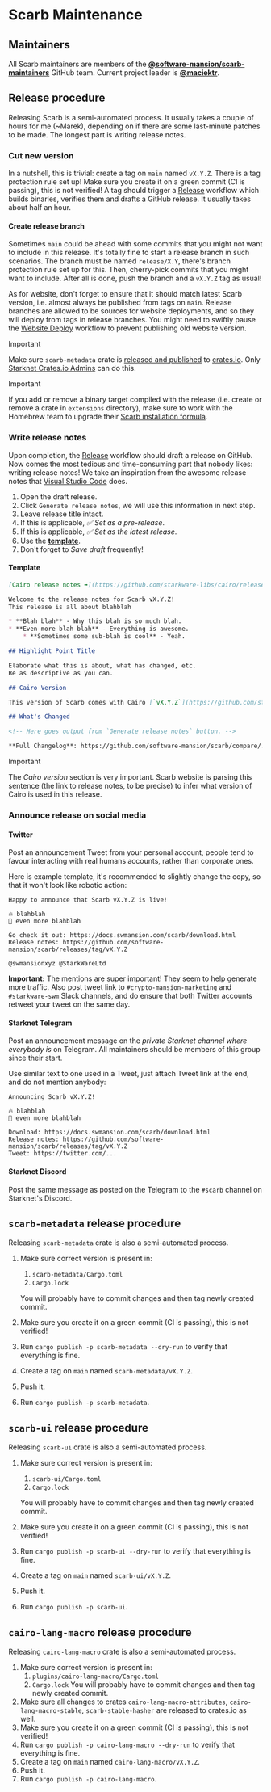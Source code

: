 # Scarb Maintenance

## Maintainers

All Scarb maintainers are members of the **[@software-mansion/scarb-maintainers]** GitHub team.
Current project leader is **[@maciektr]**.

## Release procedure

Releasing Scarb is a semi-automated process.
It usually takes a couple of hours for me (~Marek), depending on if there are some last-minute patches to be made.
The longest part is writing release notes.

### Cut new version

In a nutshell, this is trivial: create a tag on `main` named `vX.Y.Z`.
There is a tag protection rule set up!
Make sure you create it on a green commit (CI is passing), this is not verified!
A tag should trigger a [Release] workflow which builds binaries, verifies them and drafts a GitHub release.
It usually takes about half an hour.

#### Create release branch

Sometimes `main` could be ahead with some commits that you might not want to include in this release.
It's totally fine to start a release branch in such scenarios.
The branch must be named `release/X.Y`, there's branch protection rule set up for this.
Then, cherry-pick commits that you might want to include.
After all is done, push the branch and a `vX.Y.Z` tag as usual!

As for website, don't forget to ensure that it should match latest Scarb version,
i.e. almost always be published from tags on `main`.
Release branches are allowed to be sources for website deployments,
and so they will deploy from tags in release branches.
You might need to swiftly pause the [Website Deploy] workflow to prevent publishing old website version.

> [!IMPORTANT]
> Make sure `scarb-metadata` crate is [released and published](#scarb-metadata-release-procedure) to [crates.io].
> Only [Starknet Crates.io Admins] can do this.

> [!IMPORTANT]
> If you add or remove a binary target compiled with the release (i.e. create or remove a crate in `extensions` directory),
> make sure to work with the Homebrew team to upgrade their
> [Scarb installation formula](https://github.com/Homebrew/homebrew-core/blob/master/Formula/s/scarb.rb#L26).

### Write release notes

Upon completion, the [Release] workflow should draft a release on GitHub.
Now comes the most tedious and time-consuming part that nobody likes: writing release notes!
We take an inspiration from the awesome release notes that [Visual Studio Code][vscode-relnotes] does.

1. Open the draft release.
2. Click `Generate release notes`, we will use this information in next step.
3. Leave release title intact.
4. If this is applicable, _✅ Set as a pre-release_.
5. If this is applicable, _✅ Set as the latest release_.
6. Use the **[template](#template)**.
7. Don't forget to _Save draft_ frequently!

#### Template

```markdown
[Cairo release notes ➡️](https://github.com/starkware-libs/cairo/releases/tag/vX.Y.Z)

Welcome to the release notes for Scarb vX.Y.Z!
This release is all about blahblah

* **Blah blah** - Why this blah is so much blah.
* **Even more blah blah** - Everything is awesome.
    * **Sometimes some sub-blah is cool** - Yeah.

## Highlight Point Title

Elaborate what this is about, what has changed, etc.
Be as descriptive as you can.

## Cairo Version

This version of Scarb comes with Cairo [`vX.Y.Z`](https://github.com/starkware-libs/cairo/releases/tag/vX.Y.Z).

## What's Changed

<!-- Here goes output from `Generate release notes` button. -->

**Full Changelog**: https://github.com/software-mansion/scarb/compare/...
```

> [!IMPORTANT]  
> The _Cairo version_ section is very important.
> Scarb website is parsing this sentence (the link to release notes, to be precise) to infer what version of Cairo is
> used in this release.

### Announce release on social media

#### Twitter

Post an announcement Tweet from your personal account, people tend to favour interacting with real humans accounts,
rather than corporate ones.

Here is example template, it's recommended to slightly change the copy, so that it won't look like robotic action:

```
Happy to announce that Scarb vX.Y.Z is live!

🔥 blahblah
🚀 even more blahblah

Go check it out: https://docs.swmansion.com/scarb/download.html
Release notes: https://github.com/software-mansion/scarb/releases/tag/vX.Y.Z

@swmansionxyz @StarkWareLtd
```

**Important:** The mentions are super important!
They seem to help generate more traffic.
Also post tweet link to `#crypto-mansion-marketing` and `#starkware-swm` Slack channels,
and do ensure that both Twitter accounts retweet your tweet on the same day.

#### Starknet Telegram

Post an announcement message on the _private Starknet channel where everybody is_ on Telegram.
All maintainers should be members of this group since their start.

Use similar text to one used in a Tweet, just attach Tweet link at the end, and do not mention anybody:

```
Announcing Scarb vX.Y.Z!

🔥 blahblah
🚀 even more blahblah

Download: https://docs.swmansion.com/scarb/download.html
Release notes: https://github.com/software-mansion/scarb/releases/tag/vX.Y.Z
Tweet: https://twitter.com/...
```

#### Starknet Discord

Post the same message as posted on the Telegram to the `#scarb` channel on Starknet's Discord.

## `scarb-metadata` release procedure

Releasing `scarb-metadata` crate is also a semi-automated process.

1. Make sure correct version is present in:
    1. `scarb-metadata/Cargo.toml`
    2. `Cargo.lock`

   You will probably have to commit changes and then tag newly created commit.
2. Make sure you create it on a green commit (CI is passing), this is not verified!
3. Run `cargo publish -p scarb-metadata --dry-run` to verify that everything is fine.
4. Create a tag on `main` named `scarb-metadata/vX.Y.Z`.
5. Push it.
6. Run `cargo publish -p scarb-metadata`.

## `scarb-ui` release procedure

Releasing `scarb-ui` crate is also a semi-automated process.

1. Make sure correct version is present in:
   1. `scarb-ui/Cargo.toml`
   2. `Cargo.lock`

   You will probably have to commit changes and then tag newly created commit.
2. Make sure you create it on a green commit (CI is passing), this is not verified!
3. Run `cargo publish -p scarb-ui --dry-run` to verify that everything is fine.
4. Create a tag on `main` named `scarb-ui/vX.Y.Z`.
5. Push it.
6. Run `cargo publish -p scarb-ui`.

## `cairo-lang-macro` release procedure

Releasing `cairo-lang-macro` crate is also a semi-automated process.

1. Make sure correct version is present in:
    1. `plugins/cairo-lang-macro/Cargo.toml`
    2. `Cargo.lock`
       You will probably have to commit changes and then tag newly created commit.
2. Make sure all changes to crates `cairo-lang-macro-attributes`, `cairo-lang-macro-stable`, `scarb-stable-hasher` are
   released to crates.io as well.
3. Make sure you create it on a green commit (CI is passing), this is not verified!
4. Run `cargo publish -p cairo-lang-macro --dry-run` to verify that everything is fine.
5. Create a tag on `main` named `cairo-lang-macro/vX.Y.Z`.
6. Push it.
7. Run `cargo publish -p cairo-lang-macro`.

[@software-mansion/scarb-maintainers]: https://github.com/orgs/software-mansion/teams/scarb-maintainers

[@maciektr]: https://github.com/maciektr

[website deploy]: https://github.com/software-mansion/scarb/actions/workflows/website-deploy.yml

[release]: https://github.com/software-mansion/scarb/actions/workflows/release.yml

[vscode-relnotes]: https://code.visualstudio.com/updates

[scarb project]: https://github.com/orgs/software-mansion/projects/4

[crates.io]: https://crates.io

[Starknet Crates.io Admins]: https://github.com/orgs/software-mansion/teams/starknet-crates-io-admins
